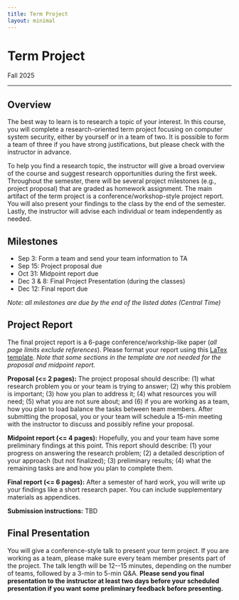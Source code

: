 ```yaml
---
title: Term Project
layout: minimal
---
```


# Term Project
<p class="year-tag">Fall 2025</p>
<hr>

## Overview

The best way to learn is to research a topic of your interest.
In this course, you will complete a research-oriented term project
focusing on computer system security,
either by yourself or in a team of two.
It is possible to form a team of three if you have strong justifications,
but please check with the instructor in advance.

To help you find a research topic,
the instructor will give a broad overview of the course and
suggest research opportunities during the first week.
Throughout the semester,
there will be several project milestones (e.g., project proposal)
that are graded as homework assignment.
The main artifact of the term project is a conference/workshop-style project report.
You will also present your findings to the class by the end of the semester.
Lastly, the instructor will advise each individual or team independently as needed.

## Milestones

* Sep 3: Form a team and send your team information to TA
* Sep 15: Project proposal due
* Oct 31: Midpoint report due
* Dec 3 & 8: Final Project Presentation (during the classes)
* Dec 12: Final report due

*Note: all milestones are due by the end of the listed dates (Central Time)*

## Project Report

The final project report is a 6-page conference/workship-like paper
(*all page limits exclude references*).
Please format your report using this [LaTex template](https://github.com/ece382n-sec/Project-Report-Template).
*Note that some sections in the template are not needed for the proposal and midpoint report.*

**Proposal (<= 2 pages):**
The project proposal should describe:
(1) what research problem you or your team is trying to answer;
(2) why this problem is important;
(3) how you plan to address it;
(4) what resources you will need;
(5) what you are not sure about; and
(6) if you are working as a team,
how you plan to load balance the tasks between team members.
After submitting the proposal,
you or your team will schedule a 15-min meeting
with the instructor to discuss and possibly refine your proposal.

**Midpoint report (<= 4 pages):**
Hopefully, you and your team have some preliminary findings at this point.
This report should describe:
(1) your progress on answering the research problem;
(2) a detailed description of your approach (but not finalized);
(3) preliminary results;
(4) what the remaining tasks are and how you plan to complete them.

**Final report (<= 6 pages):**
After a semester of hard work, you will write up your findings like a short research paper.
You can include supplementary materials as appendices.

**Submission instructions:** TBD


## Final Presentation

You will give a conference-style talk to present your term project.
If you are working as a team,
please make sure every team member presents part of the project.
The talk length will be 12--15 minutes,
depending on the number of teams,
followed by a 3-min to 5-min Q&A.
**Please send you final presentation to the instructor at least
two days before your scheduled presentation
if you want some preliminary feedback before presenting.**
